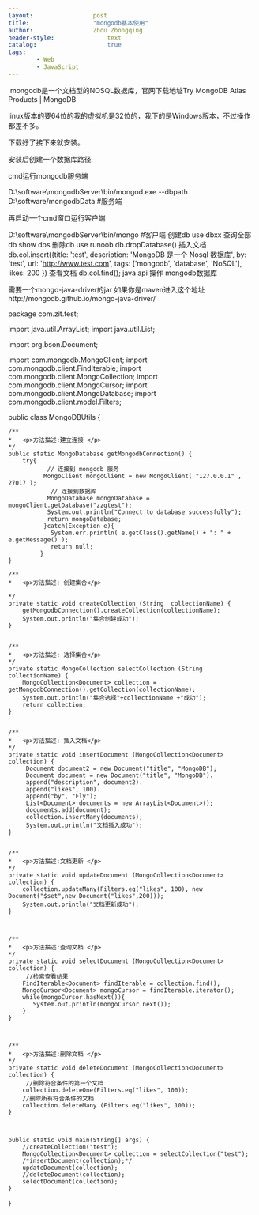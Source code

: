 ```yaml
---
layout:					post
title:					"mongodb基本使用"
author:					Zhou Zhongqing
header-style:				text
catalog:					true
tags:
		- Web
		- JavaScript
---
```

​
mongodb是一个文档型的NOSQL数据库，官网下载地址Try MongoDB Atlas Products | MongoDB



linux版本的要64位的我的虚拟机是32位的，我下的是Windows版本，不过操作都差不多。

下载好了接下来就安装。

安装后创建一个数据库路径



cmd运行mongodb服务端

D:\software\mongodbServer\bin/mongod.exe --dbpath D:\software/mongodbData #服务端

再启动一个cmd窗口运行客户端

D:\software\mongodbServer\bin/mongo #客户端
创建db
use dbxx
查询全部db
show dbs
删除db
use runoob
db.dropDatabase()
插入文档
db.col.insert({title: 'test', 
    description: 'MongoDB 是一个 Nosql 数据库',
    by: 'test',
    url: 'http://www.test.com',
    tags: ['mongodb', 'database', 'NoSQL'],
    likes: 200
})
查看文档
db.col.find();
java api 操作 mongodb数据库

需要一个mongo-java-driver的jar 如果你是maven进入这个地址http://mongodb.github.io/mongo-java-driver/



package com.zit.test;

import java.util.ArrayList;
import java.util.List;

import org.bson.Document;

import com.mongodb.MongoClient;
import com.mongodb.client.FindIterable;
import com.mongodb.client.MongoCollection;
import com.mongodb.client.MongoCursor;
import com.mongodb.client.MongoDatabase;
import com.mongodb.client.model.Filters;

public class MongoDBUtils {

	
	
	/**
	*	<p>方法描述:建立连接 </p>
	*/
	public static MongoDatabase getMongodbConnection() {
		try{   
		       // 连接到 mongodb 服务
			  MongoClient mongoClient = new MongoClient( "127.0.0.1" , 27017 );
		        // 连接到数据库
		       MongoDatabase mongoDatabase = mongoClient.getDatabase("zzqtest");  
		       System.out.println("Connect to database successfully");
		       return mongoDatabase;
		      }catch(Exception e){
		        System.err.println( e.getClass().getName() + ": " + e.getMessage() );
		        return null;
		     }
    }
	
	/**
	*	<p>方法描述: 创建集合</p>
 
	*/
	private static void createCollection (String  collectionName) {
		getMongodbConnection().createCollection(collectionName);
		System.out.println("集合创建成功");
	}
	
	
	/**
	*	<p>方法描述: 选择集合</p>
	*/
	private static MongoCollection selectCollection (String  collectionName) {
		MongoCollection<Document> collection = getMongodbConnection().getCollection(collectionName);
		System.out.println("集合选择"+collectionName +"成功");
		return collection;
	}
	
	
	/**
	*	<p>方法描述: 插入文档</p>
	*/
	private static void insertDocument (MongoCollection<Document> collection) {
		 Document document2 = new Document("title", "MongoDB");
		 Document document = new Document("title", "MongoDB").
         append("description", document2).  
         append("likes", 100).  
         append("by", "Fly");  
         List<Document> documents = new ArrayList<Document>();  
         documents.add(document);  
         collection.insertMany(documents);  
         System.out.println("文档插入成功");
	}
	
	
	/**
	*	<p>方法描述:文档更新 </p>
	*/
	private static void updateDocument (MongoCollection<Document> collection) {
		collection.updateMany(Filters.eq("likes", 100), new Document("$set",new Document("likes",200)));  
        System.out.println("文档更新成功");
	}
	
	
	
	/**
	*	<p>方法描述:查询文档 </p>
	*/
	private static void selectDocument (MongoCollection<Document> collection) {
		 //检索查看结果  
        FindIterable<Document> findIterable = collection.find();  
        MongoCursor<Document> mongoCursor = findIterable.iterator();  
        while(mongoCursor.hasNext()){  
           System.out.println(mongoCursor.next());  
        }  
	}
	
	
	
	/**
	*	<p>方法描述:删除文档 </p>
	*/
	private static void deleteDocument (MongoCollection<Document> collection) {
		 //删除符合条件的第一个文档  
        collection.deleteOne(Filters.eq("likes", 100));  
        //删除所有符合条件的文档  
        collection.deleteMany (Filters.eq("likes", 100));  
	}
	
	
	
	public static void main(String[] args) {
		//createCollection("test");
		MongoCollection<Document> collection = selectCollection("test");
		/*insertDocument(collection);*/
		updateDocument(collection);
		//deleteDocument(collection);
		selectDocument(collection);
	}
	
	
	
}


​